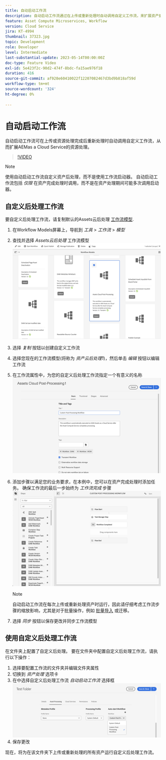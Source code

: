 ```yaml
---
title: 自动启动工作流
description: 自动启动工作流通过在上传或重新处理时自动调用自定义工作流，来扩展资产处理。
feature: Asset Compute Microservices, Workflow
version: Cloud Service
jira: KT-4994
thumbnail: 37323.jpg
topic: Development
role: Developer
level: Intermediate
last-substantial-update: 2023-05-14T00:00:00Z
doc-type: Feature Video
exl-id: 5e423f2c-90d2-474f-8bdc-fa15ae976f18
duration: 416
source-git-commit: af928e60410022f12207082467d3bd9b818af59d
workflow-type: tm+mt
source-wordcount: '324'
ht-degree: 0%

---
```


# 自动启动工作流

自动启动工作流可在上传或资源处理完成后重新处理时自动调用自定义工作流，从而扩展AEMas a Cloud Service的资源处理。

>[!VIDEO](https://video.tv.adobe.com/v/37323?quality=12&learn=on)

>[!NOTE]
>
>使用自动启动工作流自定义资产后处理，而不是使用工作流启动器。 自动启动工作流包括 _仅限_ 在资产完成处理时调用，而不是在资产处理期间可能多次调用启动器。

## 自定义后处理工作流

要自定义后处理工作流，请复制默认的Assets云后处理 [工作流模型](../../foundation/workflow/use-the-workflow-editor.md).

1. 在Workflow Models屏幕上，导航到 _工具_ > _工作流_ > _模型_
2. 查找并选择 _Assets云后处理_ 工作流模型<br/>
   ![选择Assets Cloud后处理工作流模型](assets/auto-start-workflow-select-workflow.png)
3. 选择 _复制_ 按钮以创建自定义工作流
4. 选择您现在的工作流模型(将称为 _资产云后处理1_)，然后单击 _编辑_ 按钮以编辑工作流
5. 在工作流属性中，为您的自定义后处理工作流指定一个有意义的名称<br/>
   ![更改名称](assets/auto-start-workflow-change-name.png)
6. 添加步骤以满足您的业务要求，在本例中，您可以在资产完成处理时添加任务。 确保工作流的最后一步始终为 _工作流完成_ 步骤<br/>
   ![添加工作流步骤](assets/auto-start-workflow-customize-steps.png)

   >[!NOTE]
   >
   >自动启动工作流在每次上传或重新处理资产时运行，因此请仔细考虑工作流步骤的缩放影响，尤其是对于批量操作，例如 [批量导入](../../cloud-service/migration/bulk-import.md) 或迁移。

7. 选择 _同步_ 按钮以保存更改并同步工作流模型

## 使用自定义后处理工作流

在文件夹上配置了自定义后处理。 要在文件夹中配置自定义后处理工作流，请执行以下操作：

1. 选择要配置工作流的文件夹并编辑文件夹属性
2. 切换到 _资产处理_ 选项卡
3. 在中选择自定义后处理工作流 _自动启动工作流_ 选择框<br/>
   ![设置后处理工作流](assets/auto-start-workflow-set-workflow.png)
4. 保存更改

现在，将为在该文件夹下上传或重新处理的所有资产运行自定义后处理工作流。
